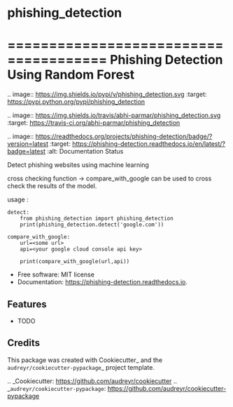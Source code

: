 # phishing_detection

======================================
Phishing Detection Using Random Forest
======================================


.. image:: https://img.shields.io/pypi/v/phishing_detection.svg
        :target: https://pypi.python.org/pypi/phishing_detection

.. image:: https://img.shields.io/travis/abhi-parmar/phishing_detection.svg
        :target: https://travis-ci.org/abhi-parmar/phishing_detection

.. image:: https://readthedocs.org/projects/phishing-detection/badge/?version=latest
        :target: https://phishing-detection.readthedocs.io/en/latest/?badge=latest
        :alt: Documentation Status




Detect phishing websites using machine learning

cross checking function -> compare_with_google can be used to cross check the results of the model.

usage : 

    detect:
        from phishing_detection import phishing_detection
        print(phishing_detection.detect('google.com'))
        
    compare_with_google:
        url=<some url>
        api=<your google cloud console api key>
        
        print(compare_with_google(url,api))
        

* Free software: MIT license
* Documentation: https://phishing-detection.readthedocs.io.


Features
--------

* TODO

Credits
-------

This package was created with Cookiecutter_ and the `audreyr/cookiecutter-pypackage`_ project template.

.. _Cookiecutter: https://github.com/audreyr/cookiecutter
.. _`audreyr/cookiecutter-pypackage`: https://github.com/audreyr/cookiecutter-pypackage
